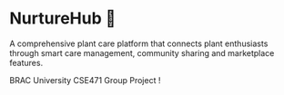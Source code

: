# NurtureHub 🌱

A comprehensive plant care platform that connects plant enthusiasts through smart care management, community sharing and marketplace features.

BRAC University CSE471 Group Project !

